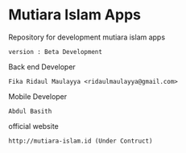 # Mutiara Islam Apps

Repository for development mutiara islam apps

    version : Beta Development

Back end Developer 

    Fika Ridaul Maulayya <ridaulmaulayya@gmail.com>
    
Mobile Developer

    Abdul Basith

official website
    
    http://mutiara-islam.id (Under Contruct)